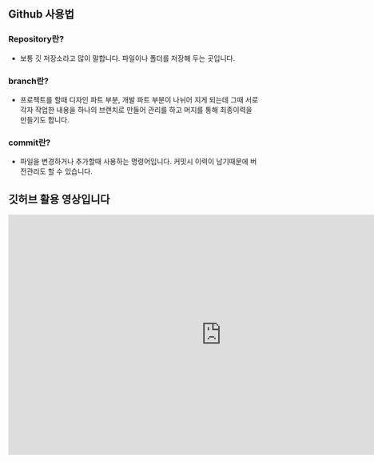 ## Github 사용법

### Repository란?
- 보통 깃 저장소라고 많이 말합니다. 파일이나 폴더를 저장해 두는 곳입니다.

### branch란?
- 프로젝트를 할때 디자인 파트 부분, 개발 파트 부분이 나뉘어 지게 되는데
그때 서로 각자 작업한 내용을 하나의 브랜치로 만들어 관리를 하고 머지를 통해 최종이력을 만들기도 합니다.

### commit란?
- 파일을 변경하거나 추가할때 사용하는 명령어입니다. 커밋시 이력이 남기때문에 버전관리도 할 수 있습니다.

## 깃허브 활용 영상입니다
<iframe width="851" height="480" src="https://www.youtube.com/embed/ALqTzOB0PjE" title="YouTube video player" frameborder="0" allow="accelerometer; autoplay; clipboard-write; encrypted-media; gyroscope; picture-in-picture" allowfullscreen></iframe>
<br><br>

